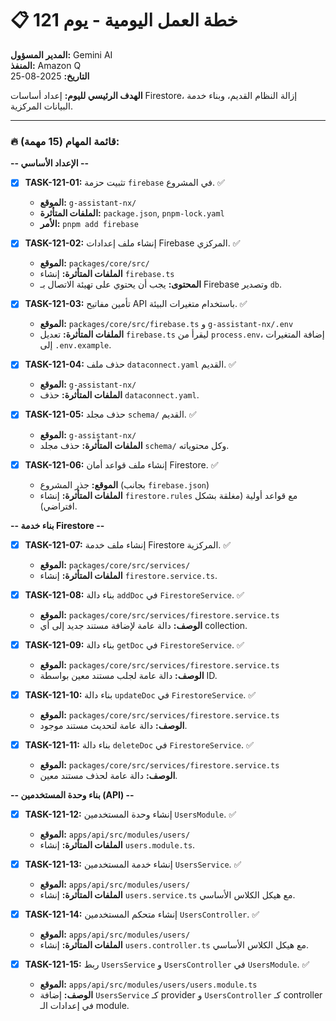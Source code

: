 # 📋 خطة العمل اليومية - يوم 121

**المدير المسؤول:** Gemini AI  
**المنفذ:** Amazon Q  
**التاريخ:** 2025-08-25

**الهدف الرئيسي لليوم:** إعداد أساسات Firestore، إزالة النظام القديم، وبناء خدمة البيانات المركزية.

---

### 🔥 **قائمة المهام (15 مهمة):**

**-- الإعداد الأساسي --**

- [x] **TASK-121-01:** تثبيت حزمة `firebase` في المشروع. ✅
  - **الموقع:** `g-assistant-nx/`
  - **الملفات المتأثرة:** `package.json`, `pnpm-lock.yaml`
  - **الأمر:** `pnpm add firebase`

- [x] **TASK-121-02:** إنشاء ملف إعدادات Firebase المركزي. ✅
  - **الموقع:** `packages/core/src/`
  - **الملفات المتأثرة:** إنشاء `firebase.ts`
  - **المحتوى:** يجب أن يحتوي على تهيئة الاتصال بـ Firebase وتصدير `db`.

- [x] **TASK-121-03:** تأمين مفاتيح API باستخدام متغيرات البيئة. ✅
  - **الموقع:** `packages/core/src/firebase.ts` و `g-assistant-nx/.env`
  - **الملفات المتأثرة:** تعديل `firebase.ts` ليقرأ من `process.env`، إضافة المتغيرات إلى `.env.example`.

- [x] **TASK-121-04:** حذف ملف `dataconnect.yaml` القديم. ✅
  - **الموقع:** `g-assistant-nx/`
  - **الملفات المتأثرة:** حذف `dataconnect.yaml`.

- [x] **TASK-121-05:** حذف مجلد `schema/` القديم. ✅
  - **الموقع:** `g-assistant-nx/`
  - **الملفات المتأثرة:** حذف مجلد `schema/` وكل محتوياته.

- [x] **TASK-121-06:** إنشاء ملف قواعد أمان Firestore. ✅
  - **الموقع:** جذر المشروع (بجانب `firebase.json`)
  - **الملفات المتأثرة:** إنشاء `firestore.rules` مع قواعد أولية (مغلقة بشكل افتراضي).

**-- بناء خدمة Firestore --**

- [x] **TASK-121-07:** إنشاء ملف خدمة Firestore المركزية. ✅
  - **الموقع:** `packages/core/src/services/`
  - **الملفات المتأثرة:** إنشاء `firestore.service.ts`.

- [x] **TASK-121-08:** بناء دالة `addDoc` في `FirestoreService`. ✅
  - **الموقع:** `packages/core/src/services/firestore.service.ts`
  - **الوصف:** دالة عامة لإضافة مستند جديد إلى أي collection.

- [x] **TASK-121-09:** بناء دالة `getDoc` في `FirestoreService`. ✅
  - **الموقع:** `packages/core/src/services/firestore.service.ts`
  - **الوصف:** دالة عامة لجلب مستند معين بواسطة ID.

- [x] **TASK-121-10:** بناء دالة `updateDoc` في `FirestoreService`. ✅
  - **الموقع:** `packages/core/src/services/firestore.service.ts`
  - **الوصف:** دالة عامة لتحديث مستند موجود.

- [x] **TASK-121-11:** بناء دالة `deleteDoc` في `FirestoreService`. ✅
  - **الموقع:** `packages/core/src/services/firestore.service.ts`
  - **الوصف:** دالة عامة لحذف مستند معين.

**-- بناء وحدة المستخدمين (API) --**

- [x] **TASK-121-12:** إنشاء وحدة المستخدمين `UsersModule`. ✅
  - **الموقع:** `apps/api/src/modules/users/`
  - **الملفات المتأثرة:** إنشاء `users.module.ts`.

- [x] **TASK-121-13:** إنشاء خدمة المستخدمين `UsersService`. ✅
  - **الموقع:** `apps/api/src/modules/users/`
  - **الملفات المتأثرة:** إنشاء `users.service.ts` مع هيكل الكلاس الأساسي.

- [x] **TASK-121-14:** إنشاء متحكم المستخدمين `UsersController`. ✅
  - **الموقع:** `apps/api/src/modules/users/`
  - **الملفات المتأثرة:** إنشاء `users.controller.ts` مع هيكل الكلاس الأساسي.

- [x] **TASK-121-15:** ربط `UsersService` و `UsersController` في `UsersModule`. ✅
  - **الموقع:** `apps/api/src/modules/users/users.module.ts`
  - **الوصف:** إضافة `UsersService` كـ provider و `UsersController` كـ controller في إعدادات الـ module.
